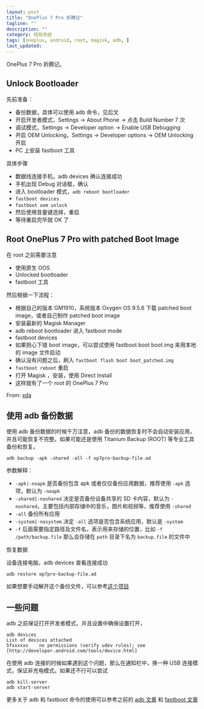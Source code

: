 ```yaml
---
layout: post
title: "OnePlus 7 Pro 折腾记"
tagline: ""
description: ""
category: 经验总结
tags: [oneplus, android, root, magisk, adb, ]
last_updated:
---
```


OnePlus 7 Pro 折腾记。

## Unlock Bootloader

先前准备：

- 备份数据，具体可以使用 adb 命令，见后文
- 开启开发者模式，Settings -> About Phone -> 点击 Build Number 7 次
- 调试模式，Settings -> Developer option -> Enable USB Debugging
- 开启 OEM Unlocking，Settings -> Developer options -> OEM Unlocking 开启
- PC 上安装 fastboot 工具

具体步骤

- 数据线连接手机，adb devices 确认连接成功
- 手机出现 Debug 对话框，确认
- 进入 bootloader 模式，`adb reboot bootloader`
- `fastboot devices`
- `fastboot oem unlock`
- 然后使用音量键选择，重启
- 等待重启完毕就 OK 了

## Root OnePlus 7 Pro with patched Boot Image
在 root 之前需要注意

- 使用原生 OOS
- Unlocked bootloader
- fastboot 工具

然后根据一下流程：

- 根据自己的版本 GM1910，系统版本 Oxygen OS 9.5.6 下载 patched boot image，或者自己制作 patched boot image
- 安装最新的 Magisk Manager
- adb reboot bootloader 进入 fastboot mode
- fastboot devices
- 如果担心下错 boot image，可以尝试使用 fastboot boot boot.img 来用本地的 image 文件启动
- 确认没有问题之后，刷入 `fastboot flash boot boot_patched.img`
- `fastboot reboot` 重启
- 打开 Magisk ，安装，使用 Direct Install
- 这样就有了一个 root 的 OnePlus 7 Pro


From: [xda](https://forum.xda-developers.com/oneplus-7-pro/how-to/guide-root-oneplus-7-pro-patched-boot-t3931205)

## 使用 adb 备份数据
使用 adb 备份数据的时候千万注意，adb 备份的数据恢复时不会自动安装应用，并且可能恢复不完整。如果可能还是使用 Titanium Backup (ROOT) 等专业工具备份和恢复。

    adb backup -apk -shared -all -f op7pro-backup-file.ad

参数解释：

- `-apk|-noapk` 是否备份包含 apk 或者仅仅备份应用数据，推荐使用 `-apk` 选项，默认为 `-noapk`
- `-shared|-noshared` 决定是否备份设备共享的 SD 卡内容，默认为 `-noshared`，主要包括内部存储中的音乐，图片和视频等，推荐使用 `-shared`
- `-all` 备份所有应用
- `-system|-nosystem` 决定 `-all` 选项是否包含系统应用，默认是 `-system`
- `-f` 后面需要指定路径及文件名，表示用来存储的位置，比如 `-f /path/backup.file` 那么会存储在 `path` 目录下名为 `backup.file` 的文件中

恢复数据

设备连接电脑，adb devices 查看连接成功

    adb restore op7pro-backup-file.ad

如果想要手动解开这个备份文件，可以参考[这个项目](https://github.com/nelenkov/android-backup-extractor)

## 一些问题

adb 之前保证打开开发者模式，并且设置中确保设置打开，

    adb devices
    List of devices attached
    5fxxxxxx	no permissions (verify udev rules); see [http://developer.android.com/tools/device.html]

在使用 adb 连接的时候如果遇到这个问题，那么在通知栏中，换一种 USB 连接模式，保证非充电模式。如果还不行可以尝试

    adb kill-server
    adb start-server

更多关于 adb 和 fastboot 命令的使用可以参考之前的 [adb 文章](/post/2016/09/useful-adb-command.html) 和 [fastboot 文章](/post/2017/02/fastboot-and-adb-tools.html)


